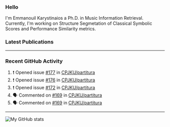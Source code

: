 ### Hello

I'm Emmanouil Karystinaios a Ph.D. in Music Information Retrieval.
Currently, I'm working on Structure Segmetation of Classical Symbolic Scores and Performance Similarity metrics.


### Latest Publications

<!-- BLOG-POST-LIST:START -->
<!-- BLOG-POST-LIST:END -->

---

### Recent GitHub Activity
  
<!--START_SECTION:activity-->
1. ❗️ Opened issue [#177](https://github.com/CPJKU/partitura/issues/177) in [CPJKU/partitura](https://github.com/CPJKU/partitura)
2. ❗️ Opened issue [#176](https://github.com/CPJKU/partitura/issues/176) in [CPJKU/partitura](https://github.com/CPJKU/partitura)
3. ❗️ Opened issue [#172](https://github.com/CPJKU/partitura/issues/172) in [CPJKU/partitura](https://github.com/CPJKU/partitura)
4. 🗣 Commented on [#169](https://github.com/CPJKU/partitura/issues/169) in [CPJKU/partitura](https://github.com/CPJKU/partitura)
5. 🗣 Commented on [#169](https://github.com/CPJKU/partitura/issues/169) in [CPJKU/partitura](https://github.com/CPJKU/partitura)
<!--END_SECTION:activity-->

---

![My GitHub stats](https://github-readme-stats.vercel.app/api?username=manoskary&show_icons=true&theme=radical)


<!--
**manoskary/manoskary** is a ✨ _special_ ✨ repository because its `README.md` (this file) appears on your GitHub profile.

Here are some ideas to get you started:

- 🔭 I’m currently working on ...
- 🌱 I’m currently learning ...
- 👯 I’m looking to collaborate on ...
- 🤔 I’m looking for help with ...
- 💬 Ask me about ...
- 📫 How to reach me: ...
- 😄 Pronouns: ...
- ⚡ Fun fact: ...
-->
